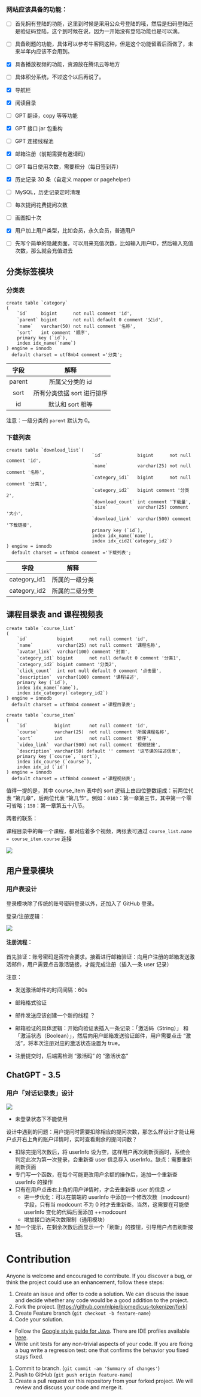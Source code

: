 ### 网站应该具备的功能：

+ [ ] 首先拥有登陆的功能，这里到时候是采用公众号登陆的哦，然后是扫码登陆还是验证码登陆，这个到时候在说，因为一开始没有登陆功能也是可以滴。
+ [ ] 具备刷题的功能，具体可以参考牛客网这种，但是这个功能留着后面做了，未来半年内应该不会用到。
+ [x] 具备播放视频的功能，资源放在腾讯云等地方
+ [ ] 具体积分系统，不过这个以后再说了。
+ [x] 导航栏
+ [x] 阅读目录
+ [ ] GPT 翻译，copy 等等功能
+ [x] GPT 接口 jar 包重构
+ [ ] GPT 连接线程池
+ [x] 邮箱注册（前期需要有邀请码）
+ [ ] GPT 每日使用次数，需要积分（每日签到弄）
+ [x] 历史记录 30 条（自定义 mapper or pagehelper） 
+ [ ] MySQL，历史记录定时清理
+ [ ] 每次提问花费提问次数
+ [ ] 画图扣十次
+ [x] 用户加上用户类型，比如会员，永久会员，普通用户
+ [ ] 先写个简单的隐藏页面，可以用来充值次数，比如输入用户ID，然后输入充值次数，那么就会充值进去



## 分类标签模块

### 分类表

```mysql
create table `category`
(
    `id`     bigint      not null comment 'id',
    `parent` bigint      not null default 0 comment '父id',
    `name`   varchar(50) not null comment '名称',
    `sort`   int comment '顺序',
    primary key (`id`),
  	index idx_name(`name`)
) engine = innodb
  default charset = utf8mb4 comment ='分类';
```

|  字段  |            解释            |
| :----: | :------------------------: |
| parent |      所属父分类的 id       |
|  sort  | 所有分类依据 sort 进行排序 |
|   id   |      默认和 sort 相等      |

注意：一级分类的 `parent` 默认为 0。

### 下载列表

```mysql
create table `download_list`(
                                `id`             bigint      not null comment 'id',
                                `name`           varchar(25) not null comment '名称',
                                `category_id1`   bigint      not null comment '分类1',
                                `category_id2`   bigint comment '分类2',
                                `download_count` int comment '下载量',
                                `size`           varchar(25) comment '大小',
                                `download_link`  varchar(500) comment '下载链接',
                                primary key (`id`),
                                index idx_name(`name`),
                                index idx_cid2(`category_id2`)
) engine = innodb
  default charset = utf8mb4 comment ='下载列表';
```

| 字段         | 解释           |
| ------------ | -------------- |
| category_id1 | 所属的一级分类 |
| category_id2 | 所属的二级分类 |

## 课程目录表 and 课程视频表

```mysql
create table `course_list`
(
    `id`           bigint      not null comment 'id',
    `name`         varchar(25) not null comment '课程名称',
    `avatar_link`  varchar(100) comment '封面',
    `category_id1` bigint      not null default 0 comment '分类1',
    `category_id2` bigint comment '分类2',
    `click_count`  int not null default 0 comment '点击量',
    `description`  varchar(100) comment '课程描述',
    primary key (`id`),
    index idx_name(`name`),
    index idx_category(`category_id2`)
) engine = innodb
  default charset = utf8mb4 comment ='课程目录表';
```

```mysql
create table `course_item`
(
    `id`          bigint       not null comment 'id',
    `course`      varchar(25)  not null comment '所属课程名称',
    `sort`        int          not null comment '排序',
    `video_link`  varchar(500) not null comment '视频链接',
    `description` varchar(50) default '' comment '这节课的描述信息',
    primary key (`course`, `sort`),
    index idx_course (`course`),
    index idx_id (`id`)
) engine = innodb
  default charset = utf8mb4 comment ='课程视频表';
```

值得一提的是，其中 course_item 表中的 sort 逻辑上由四位整数组成：前两位代表 “第几章”，后两位代表 “第几节”。例如：`0103`：第一章第三节，其中第一个零可省略；`158`：第一章第五十八节。

两者的联系：

课程目录中的每一个课程，都对应着多个视频，两张表可通过 `course_list.name = course_item.course` 连接

![](https://xiaoj-1309630359.cos.ap-nanjing.myqcloud.com/202303051639281.png)

## 用户登录模块

### 用户表设计

登录模块除了传统的账号密码登录以外，还加入了 GitHub 登录。

登录/注册逻辑：

![](https://xiaoj-1309630359.cos.ap-nanjing.myqcloud.com/202304072100370.png)

#### 注册流程：

首先验证：账号密码是否符合要求。接着进行邮箱验证：向用户注册的邮箱发送激活邮件，用户需要点击激活链接，才能完成注册（插入一条 user 记录）

注意：

  + 发送激活邮件的时间间隔：60s

  + 邮箱格式验证

  + 邮件发送应该创建一个新的线程 ？

  + 邮箱验证的具体逻辑：开始向验证表插入一条记录：「激活码（String）」 和 「激活状态（Boolean）」，然后向用户邮箱发送验证邮件，用户需要点击 “激活”，将本次注册对应的激活状态设置为 true。

  + 注册提交时，后端需检测 “激活码” 的 “激活状态”

    



## ChatGPT - 3.5

### 用户「对话记录表」设计

![](https://xiaoj-1309630359.cos.ap-nanjing.myqcloud.com/202304072123514.png)



+ 未登录状态下不能使用



设计中遇到的问题：用户提问时需要扣除相应的提问次数，那怎么样设计才能让用户点开右上角的账户详情时，实时查看剩余的提问词数？

+ 扣除完提问次数后，将 userInfo 设为空，这样用户再次刷新页面时，系统会判定此次为第一次登录，会重新查 user 信息存入 userInfo。缺点：需要重新刷新页面
+ 专门写一个函数，在每个可能更改用户余额的操作后，追加一个重新查 userInfo 的操作
+ 只有在用户点击右上角的用户详情时，才会去重新查 user 的信息 ✓ 
  + 进一步优化：可以在前端的 userInfo 中添加一个修改次数（modcount）字段，只有当 modcount 不为 0 时才去重新查。当然，这需要在可能使 userInfo 变化的代码后面添加 ++modcount
  + 增加接口访问次数限制（通用模块）
+ 加一个提示，在剩余次数后面显示一个「刷新」的按钮，引导用户点击刷新按钮。



# Contribution

Anyone is welcome and encouraged to contribute. If you discover a bug, or think the project could use an enhancement, follow these steps:

1. Create an issue and offer to code a solution. We can discuss the issue and decide whether any code would be a good addition to the project.
2. Fork the project. [https://github.com/nlpie/biomedicus-tokenizer/fork]
3. Create Feature branch (`git checkout -b feature-name`)
4. Code your solution.

- Follow the [Google style guide for Java](https://google.github.io/styleguide/javaguide.html). There are IDE profiles available [here](https://github.com/google/styleguide).
- Write unit tests for any non-trivial aspects of your code. If you are fixing a bug write a regression test: one that confirms the behavior you fixed stays fixed.

1. Commit to branch. (`git commit -am 'Summary of changes'`)
2. Push to GitHub (`git push origin feature-name`)
3. Create a pull request on this repository from your forked project. We will review and discuss your code and merge it.
